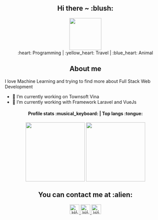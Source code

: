 
<div align="center"><h2>Hi there ~ :blush:</h2><img style="width: 100px; background: transparent;" src="https://i.pinimg.com/originals/44/db/d1/44dbd1ec80f9df0e3185395e07ca4cfe.gif"></img></div>
<div align="center"> :heart: Programming | :yellow_heart: Travel | :blue_heart: Animal </div>

<h2 align="center">About me</h2>

I love Machine Learning and trying to find more about Full Stack Web Development

- 🔭 I’m currently working on Townsoft Vina
- 🌱 I’m currently working with Framework Laravel and VueJs

<h4 align="center">Profile stats :musical_keyboard: | Top langs :tongue:</h4>

<div align="center">
    <img align="center" src="https://github-readme-stats-one-bice.vercel.app/api?username=DoanKhiem&count_private=true&theme=tokyonight&show_icons=true&include_all_commits=true&role=OWNER,ORGANIZATION_MEMBER,COLLABORATOR" height="185px" /> 
    <img align="center" src="https://github-readme-stats-one-bice.vercel.app/api/top-langs/?username=DoanKhiem&layout=compact&langs_count=8&theme=tokyonight&role=OWNER,COLLABORATOR" height="185px" />
</div>
<h2 align="center">You can contact me at :alien:</h2>

<p align="center">
  <a href="https://www.facebook.com/doankhiem1999">
    <img src="https://www.vectorlogo.zone/logos/facebook/facebook-icon.svg" alt="Hồ sơ của Đoàn Khiêm" height="30" width="30">
  </a>

  <a href="https://github.com/DoanKhiem">
    <img src="https://www.vectorlogo.zone/logos/github/github-icon.svg" alt="Hồ sơ của Đoàn Khiêm" height="30" width="30">
  </a>
  
  <a href="mailto:khiembi161219@gmail.com">
    <img src="https://www.vectorlogo.zone/logos/gmail/gmail-icon.svg" alt="Hồ sơ của Đoàn Khiêm" height="30" width="30">
  </a>
</p>
